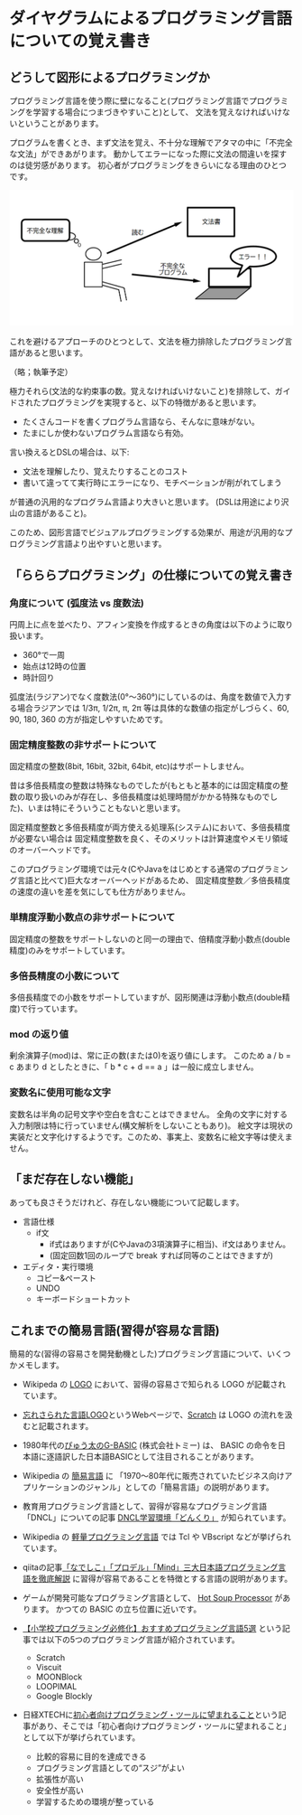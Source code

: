 # ダイヤグラムによるプログラミング言語についての覚え書き

## どうして図形によるプログラミングか

プログラミング言語を使う際に壁になること(プログラミング言語でプログラミングを学習する場合につまづきやすいこと)として、
文法を覚えなければいけないということがあります。

プログラムを書くとき、まず文法を覚え、不十分な理解でアタマの中に「不完全な文法」ができあがります。
動かしてエラーになった際に文法の間違いを探すのは徒労感があります。
初心者がプログラミングをきらいになる理由のひとつです。

![文法を覚える大変さの概念図](./image/1st_step_of_programming.png "プログラミングの最初の難関 (文法を覚えること)")

これを避けるアプローチのひとつとして、文法を極力排除したプログラミング言語があると思います。

（略；執筆予定）

極力それら(文法的な約束事の数。覚えなければいけないこと)を排除して、ガイドされたプログラミングを実現すると、以下の特徴があると思います。
- たくさんコードを書くプログラム言語なら、そんなに意味がない。
- たまにしか使わないプログラム言語なら有効。

言い換えるとDSLの場合は、以下:
- 文法を理解したり、覚えたりすることのコスト
- 書いて違ってて実行時にエラーになり、モチベーションが削がれてしまう

が普通の汎用的なプログラム言語より大きいと思います。
(DSLは用途により沢山の言語があること)。

このため、図形言語でビジュアルプログラミングする効果が、用途が汎用的なプログラミング言語より出やすいと思います。

## 「らららプログラミング」の仕様についての覚え書き

### 角度について (弧度法 vs 度数法)
円周上に点を並べたり、アフィン変換を作成するときの角度は以下のように取り扱います。
- 360°で一周
- 始点は12時の位置
- 時計回り

弧度法(ラジアン)でなく度数法(0°～360°)にしているのは、角度を数値で入力する場合ラジアンでは 1/3π, 1/2π, π, 2π 等は具体的な数値の指定がしづらく、60, 90, 180, 360 の方が指定しやすいためです。

### 固定精度整数の非サポートについて
固定精度の整数(8bit, 16bit, 32bit, 64bit, etc)はサポートしません。

昔は多倍長精度の整数は特殊なものでしたが(もともと基本的には固定精度の整数の取り扱いのみが存在し、多倍長精度は処理時間がかかる特殊なものでした)、いまは特にそういうこともないと思います。

固定精度整数と多倍長精度が両方使える処理系(システム)において、多倍長精度が必要ない場合は
固定精度整数を良く、そのメリットは計算速度やメモリ領域のオーバーヘッドです。

このプログラミング環境では元々(CやJavaをはじめとする通常のプログラミング言語と比べて)巨大なオーバーヘッドがあるため、
固定精度整数／多倍長精度の速度の違いを差を気にしても仕方がありません。

### 単精度浮動小数点の非サポートについて
固定精度の整数をサポートしないのと同一の理由で、倍精度浮動小数点(double精度)のみをサポートしています。

### 多倍長精度の小数について
多倍長精度での小数をサポートしていますが、図形関連は浮動小数点(double精度)で行っています。

### mod の返り値
剰余演算子(mod)は、常に正の数(または0)を返り値にします。
このため a / b = c あまり d としたときに、「 b * c + d == a 」は一般に成立しません。


### 変数名に使用可能な文字

変数名は半角の記号文字や空白を含むことはできません。
全角の文字に対する入力制限は特に行っていません(構文解析をしないこともあり)。
絵文字は現状の実装だと文字化けするようです。このため、事実上、変数名に絵文字等は使えません。


## 「まだ存在しない機能」
あっても良さそうだけれど、存在しない機能について記載します。

- 言語仕様
    - if文
        - if式はありますが(CやJavaの3項演算子に相当)、if文はありません。
        - (固定回数1回のループで break すれば同等のことはできますが)
- エディタ・実行環境
    - コピー&ペースト
    - UNDO
    - キーボードショートカット

## これまでの簡易言語(習得が容易な言語)

簡易的な(習得の容易さを開発動機とした)プログラミング言語について、いくつかメモします。

- Wikipeda の [LOGO](https://ja.wikipedia.org/wiki/LOGO) において、習得の容易さで知られる LOGO が記載されています。
- [忘れさられた言語LOGO](https://www.wizforest.com/OldGood/logo/)というWebページで、[Scratch](https://ja.wikipedia.org/wiki/Scratch_(%E3%83%97%E3%83%AD%E3%82%B0%E3%83%A9%E3%83%9F%E3%83%B3%E3%82%B0%E8%A8%80%E8%AA%9E)) は LOGO の流れを汲むと記載されます。

- 1980年代の[ぴゅう太のG-BASIC](https://ja.wikipedia.org/wiki/%E3%81%B4%E3%82%85%E3%81%86%E5%A4%AA) (株式会社トミー) は、 BASIC の命令を日本語に逐語訳した日本語BASICとして注目されることがあります。

- Wikipedia の [簡易言語](https://ja.wikipedia.org/wiki/%E7%B0%A1%E6%98%93%E8%A8%80%E8%AA%9E) に 「1970～80年代に販売されていたビジネス向けアプリケーションのジャンル」としての「簡易言語」の説明があります。

- 教育用プログラミング言語として、習得が容易なプログラミング言語「DNCL」についての記事 [DNCL学習環境「どんくり」](https://dolittle.eplang.jp/dncl) が知られています。

- Wikipedia の [軽量プログラミング言語](https://ja.wikipedia.org/wiki/%E8%BB%BD%E9%87%8F%E3%83%97%E3%83%AD%E3%82%B0%E3%83%A9%E3%83%9F%E3%83%B3%E3%82%B0%E8%A8%80%E8%AA%9E) では Tcl や VBscript などが挙げられています。

- qiitaの記事[「なでしこ」「プロデル」「Mind」三大日本語プログラミング言語を徹底解説](https://qiita.com/mylifewithviolin/items/3d366097847ae9c36de0) に習得が容易であることを特徴とする言語の説明があります。

- ゲームが開発可能なプログラミング言語として、 [Hot Soup Processor](https://ja.wikipedia.org/wiki/Hot_Soup_Processor) があります。 かつての BASIC の立ち位置に近いです。

- [【小学校プログラミング必修化】おすすめプログラミング言語5選](https://manabi-plus.jp/programming-language/) という記事では以下の5つのプログラミング言語が紹介されています。
	- Scratch
	- Viscuit
	- MOONBlock
	- LOOPIMAL
	- Google Blockly

- 日経XTECHに[初心者向けプログラミング・ツールに望まれること](https://xtech.nikkei.com/it/article/COLUMN/20071009/284029/)という記事があり、そこでは「初心者向けプログラミング・ツールに望まれること」として以下が挙げられています。
	- 比較的容易に目的を達成できる
	- プログラミング言語としての“スジ”がよい
	- 拡張性が高い
	- 安全性が高い
	- 学習するための環境が整っている

